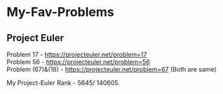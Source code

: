 # My-Fav-Problems

## Project Euler
Problem 17 - https://projecteuler.net/problem=17 <br>
Problem 56 - https://projecteuler.net/problem=56 <br>
Problem (67)&(18) - https://projecteuler.net/problem=67 (Both are same) <br>

My Project-Euler Rank - 5645/ 140605.
